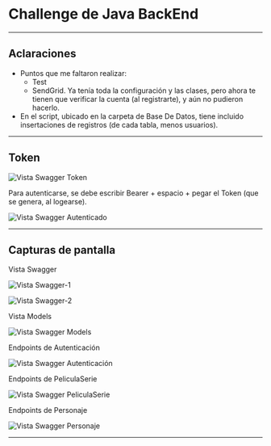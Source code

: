 # **Challenge de Java BackEnd**
____

## **Aclaraciones**

 * Puntos que me faltaron realizar:
    * Test
    * SendGrid. Ya tenía toda la configuración y las clases, pero ahora te tienen que verificar la cuenta (al registrarte), y aún no pudieron hacerlo.
 * En el script, ubicado en la carpeta de Base De Datos, tiene incluido insertaciones de registros (de cada tabla, menos usuarios).
___

## **Token**

![Vista Swagger Token](./imagenes/swagger-token.png)

Para autenticarse, se debe escribir Bearer + espacio + pegar el Token (que se genera, al logearse).

![Vista Swagger Autenticado](./imagenes/swagger-token-aceptado.png)
___

## **Capturas de pantalla**

Vista Swagger

![Vista Swagger-1](./imagenes/swagger-vista-1.png)

![Vista Swagger-2](./imagenes/swagger-vista-2.png)

Vista Models

![Vista Swagger Models](./imagenes/swagger-models.png)

Endpoints de Autenticación

![Vista Swagger Autenticación](./imagenes/swagger-autenticacion.png)

Endpoints de PeliculaSerie

![Vista Swagger PeliculaSerie](./imagenes/swagger-peliculaserie.png)

Endpoints de Personaje

![Vista Swagger Personaje](./imagenes/swagger-personaje.png)

___
